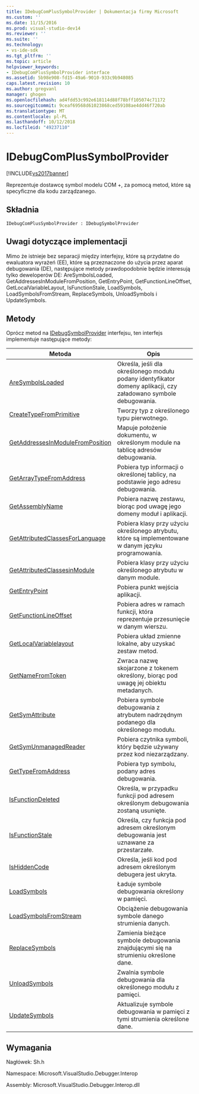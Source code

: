 ```yaml
---
title: IDebugComPlusSymbolProvider | Dokumentacja firmy Microsoft
ms.custom: ''
ms.date: 11/15/2016
ms.prod: visual-studio-dev14
ms.reviewer: ''
ms.suite: ''
ms.technology:
- vs-ide-sdk
ms.tgt_pltfrm: ''
ms.topic: article
helpviewer_keywords:
- IDebugComPlusSymbolProvider interface
ms.assetid: 5b98e908-fd15-49a6-9010-933c9b948085
caps.latest.revision: 10
ms.author: gregvanl
manager: ghogen
ms.openlocfilehash: ad4fdd53c992e618114d88f78bff105074c71172
ms.sourcegitcommit: 9ceaf69568d61023868ced59108ae4dd46f720ab
ms.translationtype: MT
ms.contentlocale: pl-PL
ms.lasthandoff: 10/12/2018
ms.locfileid: "49237110"
---
```

# <a name="idebugcomplussymbolprovider"></a>IDebugComPlusSymbolProvider
[!INCLUDE[vs2017banner](../../../includes/vs2017banner.md)]

Reprezentuje dostawcę symbol modelu COM +, za pomocą metod, które są specyficzne dla kodu zarządzanego.  
  
## <a name="syntax"></a>Składnia  
  
```  
IDebugComPlusSymbolProvider : IDebugSymbolProvider  
```  
  
## <a name="notes-for-implementers"></a>Uwagi dotyczące implementacji  
 Mimo że istnieje bez separacji między interfejsy, które są przydatne do ewaluatora wyrażeń (EE), które są przeznaczone do użycia przez aparat debugowania (DE), następujące metody prawdopodobnie będzie interesują tylko deweloperów DE: AreSymbolsLoaded, GetAddressesInModuleFromPosition, GetEntryPoint, GetFunctionLineOffset, GetLocalVariableLayout, IsFunctionStale, LoadSymbols, LoadSymbolsFromStream, ReplaceSymbols, UnloadSymbols i UpdateSymbols.  
  
## <a name="methods"></a>Metody  
 Oprócz metod na [IDebugSymbolProvider](../../../extensibility/debugger/reference/idebugsymbolprovider.md) interfejsu, ten interfejs implementuje następujące metody:  
  
|Metoda|Opis|  
|------------|-----------------|  
|[AreSymbolsLoaded](../../../extensibility/debugger/reference/idebugcomplussymbolprovider-aresymbolsloaded.md)|Określa, jeśli dla określonego modułu podany identyfikator domeny aplikacji, czy załadowano symbole debugowania.|  
|[CreateTypeFromPrimitive](../../../extensibility/debugger/reference/idebugcomplussymbolprovider-createtypefromprimitive.md)|Tworzy typ z określonego typu pierwotnego.|  
|[GetAddressesInModuleFromPosition](../../../extensibility/debugger/reference/idebugcomplussymbolprovider-getaddressesinmodulefromposition.md)|Mapuje położenie dokumentu, w określonym module na tablicę adresów debugowania.|  
|[GetArrayTypeFromAddress](../../../extensibility/debugger/reference/idebugcomplussymbolprovider-getarraytypefromaddress.md)|Pobiera typ informacji o określonej tablicy, na podstawie jego adresu debugowania.|  
|[GetAssemblyName](../../../extensibility/debugger/reference/idebugcomplussymbolprovider-getassemblyname.md)|Pobiera nazwę zestawu, biorąc pod uwagę jego domeny moduł i aplikacji.|  
|[GetAttributedClassesForLanguage](../../../extensibility/debugger/reference/idebugcomplussymbolprovider-getattributedclassesforlanguage.md)|Pobiera klasy przy użyciu określonego atrybutu, które są implementowane w danym języku programowania.|  
|[GetAttributedClassesinModule](../../../extensibility/debugger/reference/idebugcomplussymbolprovider-getattributedclassesinmodule.md)|Pobiera klasy przy użyciu określonego atrybutu w danym module.|  
|[GetEntryPoint](../../../extensibility/debugger/reference/idebugcomplussymbolprovider-getentrypoint.md)|Pobiera punkt wejścia aplikacji.|  
|[GetFunctionLineOffset](../../../extensibility/debugger/reference/idebugcomplussymbolprovider-getfunctionlineoffset.md)|Pobiera adres w ramach funkcji, która reprezentuje przesunięcie w danym wierszu.|  
|[GetLocalVariablelayout](../../../extensibility/debugger/reference/idebugcomplussymbolprovider-getlocalvariablelayout.md)|Pobiera układ zmienne lokalne, aby uzyskać zestaw metod.|  
|[GetNameFromToken](../../../extensibility/debugger/reference/idebugcomplussymbolprovider-getnamefromtoken.md)|Zwraca nazwę skojarzone z tokenem określony, biorąc pod uwagę jej obiektu metadanych.|  
|[GetSymAttribute](../../../extensibility/debugger/reference/idebugcomplussymbolprovider-getsymattribute.md)|Pobiera symbole debugowania z atrybutem nadrzędnym podanego dla określonego modułu.|  
|[GetSymUnmanagedReader](../../../extensibility/debugger/reference/idebugcomplussymbolprovider-getsymunmanagedreader.md)|Pobiera czytnika symboli, który będzie używany przez kod niezarządzany.|  
|[GetTypeFromAddress](../../../extensibility/debugger/reference/idebugcomplussymbolprovider-gettypefromaddress.md)|Pobiera typ symbolu, podany adres debugowania.|  
|[IsFunctionDeleted](../../../extensibility/debugger/reference/idebugcomplussymbolprovider-isfunctiondeleted.md)|Określa, w przypadku funkcji pod adresem określonym debugowania zostaną usunięte.|  
|[IsFunctionStale](../../../extensibility/debugger/reference/idebugcomplussymbolprovider-isfunctionstale.md)|Określa, czy funkcja pod adresem określonym debugowania jest uznawane za przestarzałe.|  
|[IsHiddenCode](../../../extensibility/debugger/reference/idebugcomplussymbolprovider-ishiddencode.md)|Określa, jeśli kod pod adresem określonym debugera jest ukryta.|  
|[LoadSymbols](../../../extensibility/debugger/reference/idebugcomplussymbolprovider-loadsymbols.md)|Ładuje symbole debugowania określony w pamięci.|  
|[LoadSymbolsFromStream](../../../extensibility/debugger/reference/idebugcomplussymbolprovider-loadsymbolsfromstream.md)|Obciążenie debugowania symbole danego strumienia danych.|  
|[ReplaceSymbols](../../../extensibility/debugger/reference/idebugcomplussymbolprovider-replacesymbols.md)|Zamienia bieżące symbole debugowania znajdującymi się na strumieniu określone dane.|  
|[UnloadSymbols](../../../extensibility/debugger/reference/idebugcomplussymbolprovider-unloadsymbols.md)|Zwalnia symbole debugowania dla określonego modułu z pamięci.|  
|[UpdateSymbols](../../../extensibility/debugger/reference/idebugcomplussymbolprovider-updatesymbols.md)|Aktualizuje symbole debugowania w pamięci z tymi strumienia określone dane.|  
  
## <a name="requirements"></a>Wymagania  
 Nagłówek: Sh.h  
  
 Namespace: Microsoft.VisualStudio.Debugger.Interop  
  
 Assembly: Microsoft.VisualStudio.Debugger.Interop.dll

